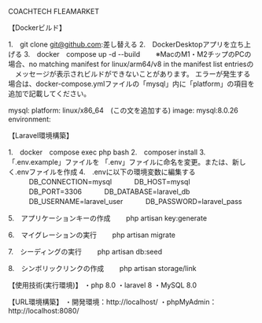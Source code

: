 COACHTECH FLEAMARKET

【Dockerビルド】

1.　git clone git@github.com:差し替える
2.　DockerDesktopアプリを立ち上げる
3.　docker　compose up -d --build
　　※MacのM1・M2チップのPCの場合、no matching manifest for linux/arm64/v8 in the manifest list entriesの
  　メッセージが表示されビルドができないことがあります。 
   エラーが発生する場合は、docker-compose.ymlファイルの「mysql」内に「platform」の項目を追加で記載してください。

mysql:
    platform: linux/x86_64　(この文を追加する)
    image: mysql:8.0.26
    environment:
    
【Laravel環境構築】

1.　docker　compose exec php bash
2.　composer install
3.　「.env.example」ファイルを 「.env」ファイルに命名を変更。または、新しく.envファイルを作成
4.　.envに以下の環境変数に編集する
　　　DB_CONNECTION=mysql
　　　DB_HOST=mysql
　　　DB_PORT=3306
　　　DB_DATABASE=laravel_db
　　　DB_USERNAME=laravel_user
　　　DB_PASSWORD=laravel_pass
   
5.　アプリケーションキーの作成
　　php artisan key:generate
  
6.　マイグレーションの実行
　　php artisan migrate
  
7.　シーディングの実行
　　php artisan db:seed

8.　シンボリックリンクの作成
　　php artisan storage/link

【使用技術(実行環境)】
・php 8.0 ・laravel 8 ・MySQL 8.0

【URL環境構築】
・開発環境：http://localhost/
・phpMyAdmin：http://localhost:8080/
